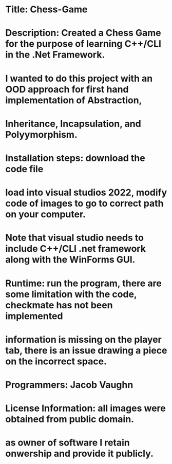 # Title: Chess-Game
# Description: Created a Chess Game for the purpose of learning C++/CLI in the .Net Framework.
# I wanted to do this project with an OOD approach for first hand implementation of Abstraction, 
# Inheritance, Incapsulation, and Polyymorphism.
# Installation steps: download the code file
# load into visual studios 2022, modify code of images to go to correct path on your computer.
# Note that visual studio needs to include C++/CLI .net framework along with the WinForms GUI.
# Runtime: run the program, there are some limitation with the code, checkmate has not been implemented
# information is missing on the player tab, there is an issue drawing a piece on the incorrect space.
# Programmers: Jacob Vaughn
# License Information: all images were obtained from public domain.
# as owner of software I retain onwership and provide it publicly.
